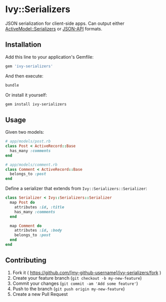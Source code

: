 # Ivy::Serializers

JSON serialization for client-side apps. Can output either
[ActiveModel::Serializers](https://github.com/rails-api/active_model_serializers)
or [JSON-API](http://jsonapi.org/) formats.

## Installation

Add this line to your application's Gemfile:

```ruby
gem 'ivy-serializers'
```

And then execute:

```sh
bundle
```

Or install it yourself:

```sh
gem install ivy-serializers
```

## Usage

Given two models:

```ruby
# app/models/post.rb
class Post < ActiveRecord::Base
  has_many :comments
end
```

```ruby
# app/models/comment.rb
class Comment < ActiveRecord::Base
  belongs_to :post
end
```

Define a serializer that extends from `Ivy::Serializers::Serializer`:

```ruby
class Serializer < Ivy::Serializers::Serializer
  map Post do
    attributes :id, :title
    has_many :comments
  end

  map Comment do
    attributes :id, :body
    belongs_to :post
  end
end
```

## Contributing

1. Fork it ( https://github.com/[my-github-username]/ivy-serializers/fork )
2. Create your feature branch (`git checkout -b my-new-feature`)
3. Commit your changes (`git commit -am 'Add some feature'`)
4. Push to the branch (`git push origin my-new-feature`)
5. Create a new Pull Request
